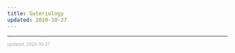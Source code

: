 ```yaml
---
title: Soteriology
updated: 2020-10-27
---
```


---

<sup><sub><font color="#a6a6a6">updated: 2020-10-27</font></sub></sup>
